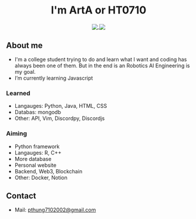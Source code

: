 <h1 align="center">I'm ArtA or HT0710</h1>

<p align="center">
<a href="https://github.com/anuraghazra/github-readme-stats">
  <img align="center" src="https://github-readme-stats.vercel.app/api?username=HT0710&show_icons=true&theme=dark"/>
  <img align="center" src="https://github-readme-stats.vercel.app/api/top-langs/?username=HT0710&langs_count=3"/>
</a>
</p>

## About me
- I'm a college student trying to do and learn what I want and coding has always been one of them. But in the end is an Robotics AI Engineering is my goal.
- I’m currently learning Javascript

### Learned
- Langauges: Python, Java, HTML, CSS
- Databas: mongodb
- Other: API, Vim, Discordpy, Discordjs

### Aiming
- Python framework
- Langauges: R, C++
- More database
- Personal website
- Backend, Web3, Blockchain
- Other: Docker, Notion

## Contact
- Mail: pthung7102002@gmail.com
